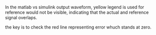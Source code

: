 In the matlab vs simulink output waveform, yellow legend is used for reference would not be visible, indicating that the actual and reference signal overlaps.

the key is to check the red line representing error whuch stands at zero.
